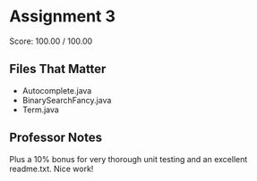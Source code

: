 # Assignment 3

Score: 100.00 / 100.00

## Files That Matter
- Autocomplete.java
- BinarySearchFancy.java
- Term.java

## Professor Notes

Plus a 10% bonus for very thorough unit testing and an excellent readme.txt. Nice work!